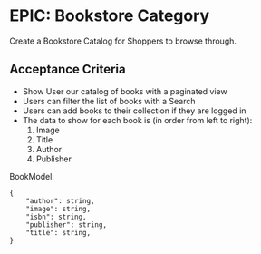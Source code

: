 # EPIC: Bookstore Category
Create a Bookstore Catalog for Shoppers to browse through.

## Acceptance Criteria

* Show User our catalog of books with a paginated view
* Users can filter the list of books with a Search
* Users can add books to their collection if they are logged in
* The data to show for each book is (in order from left to right):
    1. Image
    2. Title
    3. Author
    4. Publisher

BookModel:

```
{
    "author": string,
    "image": string,
    "isbn": string,
    "publisher": string,
    "title": string,
}
```